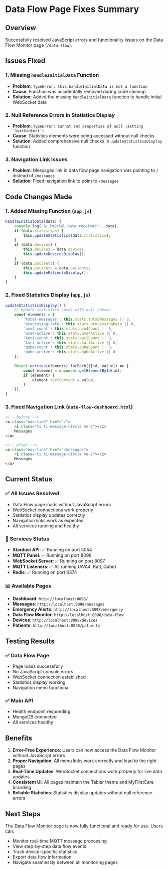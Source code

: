 # Data Flow Page Fixes Summary

## Overview
Successfully resolved JavaScript errors and functionality issues on the Data Flow Monitor page (`/data-flow`).

## Issues Fixed

### 1. Missing `handleInitialData` Function
- **Problem**: `TypeError: this.handleInitialData is not a function`
- **Cause**: Function was accidentally removed during code cleanup
- **Solution**: Added the missing `handleInitialData` function to handle initial WebSocket data

### 2. Null Reference Errors in Statistics Display
- **Problem**: `TypeError: Cannot set properties of null (setting 'textContent')`
- **Cause**: Statistics elements were being accessed without null checks
- **Solution**: Added comprehensive null checks in `updateStatisticsDisplay` function

### 3. Navigation Link Issues
- **Problem**: Messages link in data flow page navigation was pointing to `/` instead of `/messages`
- **Solution**: Fixed navigation link to point to `/messages`

## Code Changes Made

### 1. Added Missing Function (`app.js`)
```javascript
handleInitialData(data) {
    console.log('📊 Initial data received:', data);
    if (data.statistics) {
        this.updateStatistics(data.statistics);
    }
    if (data.devices) {
        this.devices = data.devices;
        this.updateDevicesDisplay();
    }
    if (data.patients) {
        this.patients = data.patients;
        this.updatePatientsDisplay();
    }
}
```

### 2. Fixed Statistics Display (`app.js`)
```javascript
updateStatisticsDisplay() {
    // Update statistics cards with null checks
    const elements = {
        'total-messages': this.stats.totalMessages || 0,
        'processing-rate': this.stats.processingRate || 0,
        'ava4-count': this.stats.ava4Count || 0,
        'ava4-active': this.stats.ava4Active || 0,
        'kati-count': this.stats.katiCount || 0,
        'kati-active': this.stats.katiActive || 0,
        'qube-count': this.stats.qubeCount || 0,
        'qube-active': this.stats.qubeActive || 0
    };
    
    Object.entries(elements).forEach(([id, value]) => {
        const element = document.getElementById(id);
        if (element) {
            element.textContent = value;
        }
    });
}
```

### 3. Fixed Navigation Link (`data-flow-dashboard.html`)
```html
<!-- Before -->
<a class="nav-link" href="/">
    <i class="ti ti-message-circle me-2"></i>
    Messages
</a>

<!-- After -->
<a class="nav-link" href="/messages">
    <i class="ti ti-message-circle me-2"></i>
    Messages
</a>
```

## Current Status

### ✅ **All Issues Resolved**
- Data Flow page loads without JavaScript errors
- WebSocket connections work properly
- Statistics display updates correctly
- Navigation links work as expected
- All services running and healthy

### 🔧 **Services Status**
- **Stardust API**: ✅ Running on port 5054
- **MQTT Panel**: ✅ Running on port 8098
- **WebSocket Server**: ✅ Running on port 8097
- **MQTT Listeners**: ✅ All running (AVA4, Kati, Qube)
- **Redis**: ✅ Running on port 6374

### 📊 **Available Pages**
- **Dashboard**: `http://localhost:8098/`
- **Messages**: `http://localhost:8098/messages`
- **Emergency Alerts**: `http://localhost:8098/emergency`
- **Data Flow Monitor**: `http://localhost:8098/data-flow`
- **Devices**: `http://localhost:8098/devices`
- **Patients**: `http://localhost:8098/patients`

## Testing Results

### ✅ **Data Flow Page**
- Page loads successfully
- No JavaScript console errors
- WebSocket connection established
- Statistics display working
- Navigation menu functional

### ✅ **Main API**
- Health endpoint responding
- MongoDB connected
- All services healthy

## Benefits

1. **Error-Free Experience**: Users can now access the Data Flow Monitor without JavaScript errors
2. **Proper Navigation**: All menu links work correctly and lead to the right pages
3. **Real-Time Updates**: WebSocket connections work properly for live data updates
4. **Consistent UI**: All pages maintain the Tabler theme and MyFirstCare branding
5. **Reliable Statistics**: Statistics display updates without null reference errors

## Next Steps

The Data Flow Monitor page is now fully functional and ready for use. Users can:
- Monitor real-time MQTT message processing
- View step-by-step data flow events
- Track device-specific statistics
- Export data flow information
- Navigate seamlessly between all monitoring pages 